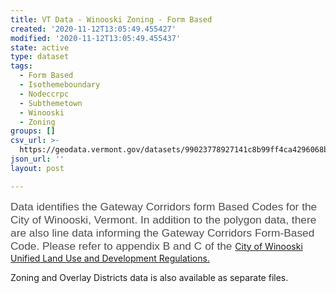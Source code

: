 ```yaml
---
title: VT Data - Winooski Zoning - Form Based
created: '2020-11-12T13:05:49.455427'
modified: '2020-11-12T13:05:49.455437'
state: active
type: dataset
tags:
  - Form Based
  - Isothemeboundary
  - Nodeccrpc
  - Subthemetown
  - Winooski
  - Zoning
groups: []
csv_url: >-
  https://geodata.vermont.gov/datasets/99023778927141c8b99ff4ca4296068b_0.csv?outSR=%7B%22latestWkid%22%3A3857%2C%22wkid%22%3A102100%7D
json_url: ''
layout: post

---
```

<div style='text-align:Left;'><p></p><p><span style='font-size:13.0pt; font-family:&quot;Arial&quot;,sans-serif; color:#4C4C4C; background:white;'>Data identifies the Gateway Corridors form
Based Codes for the City of Winooski, Vermont. In addition to the polygon data,
there are also line data informing the Gateway Corridors Form-Based Code.
Please refer to appendix B and C of the </span><a href='https://www.winooskivt.gov/202/Regulations-and-Ordinances' target='_blank'>City of Winooski Unified Land Use and Development Regulations.</a><span style='font-size:13.0pt; font-family:&quot;Arial&quot;,sans-serif; color:#4C4C4C; background:white;'></span></p>Zoning and Overlay Districts data is also available as separate files.<p></p></div>
